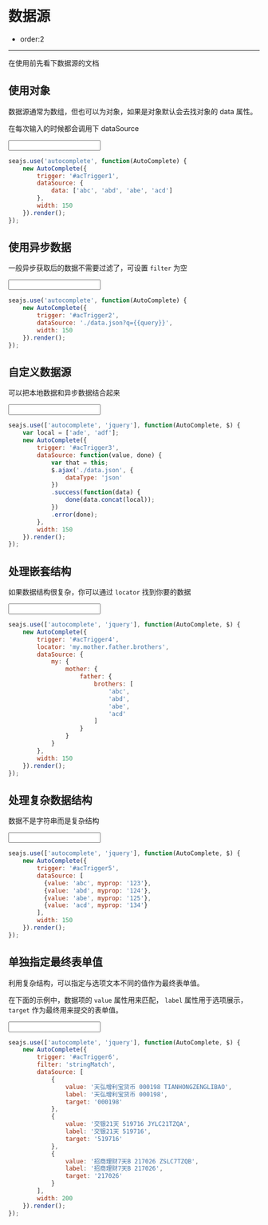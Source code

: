 # 数据源

- order:2

---

<script>
seajs.use('alice-select');
</script>

在使用前先看下数据源的文档

## 使用对象

数据源通常为数组，但也可以为对象，如果是对象默认会去找对象的 data 属性。

在每次输入的时候都会调用下 dataSource

<input id="acTrigger1" type="text" value="" />

````javascript
seajs.use('autocomplete', function(AutoComplete) {
    new AutoComplete({
        trigger: '#acTrigger1',
        dataSource: {
            data: ['abc', 'abd', 'abe', 'acd']
        },
        width: 150
    }).render();
});
````

## 使用异步数据

一般异步获取后的数据不需要过滤了，可设置 `filter` 为空

<input id="acTrigger2" type="text" value="" />

````javascript
seajs.use('autocomplete', function(AutoComplete) {
    new AutoComplete({
        trigger: '#acTrigger2',
        dataSource: './data.json?q={{query}}',
        width: 150
    }).render();
});
````

## 自定义数据源

可以把本地数据和异步数据结合起来

<input id="acTrigger3" type="text" value="" />

````javascript
seajs.use(['autocomplete', 'jquery'], function(AutoComplete, $) {
    var local = ['ade', 'adf'];
    new AutoComplete({
        trigger: '#acTrigger3',
        dataSource: function(value, done) {
            var that = this;
            $.ajax('./data.json', {
                dataType: 'json'
            })
            .success(function(data) {
                done(data.concat(local));
            })
            .error(done);
        },
        width: 150
    }).render();
});
````

## 处理嵌套结构

如果数据结构很复杂，你可以通过 `locator` 找到你要的数据

<input id="acTrigger4" type="text" value="" />

````javascript
seajs.use(['autocomplete', 'jquery'], function(AutoComplete, $) {
    new AutoComplete({
        trigger: '#acTrigger4',
        locator: 'my.mother.father.brothers',
        dataSource: {
            my: {
                mother: {
                    father: {
                        brothers: [
                            'abc',
                            'abd',
                            'abe',
                            'acd'
                        ]
                    }
                }
            }
        },
        width: 150
    }).render();
});
````

## 处理复杂数据结构

数据不是字符串而是复杂结构

<input id="acTrigger5" type="text" value="" />

````javascript
seajs.use(['autocomplete', 'jquery'], function(AutoComplete, $) {
    new AutoComplete({
        trigger: '#acTrigger5',
        dataSource: [
          {value: 'abc', myprop: '123'},
          {value: 'abd', myprop: '124'},
          {value: 'abe', myprop: '125'},
          {value: 'acd', myprop: '134'}
        ],
        width: 150
    }).render();
});
````

## 单独指定最终表单值

利用复杂结构，可以指定与选项文本不同的值作为最终表单值。

在下面的示例中，数据项的 `value` 属性用来匹配，
`label` 属性用于选项展示，`target` 作为最终用来提交的表单值。

<input id="acTrigger6" type="text" value="" />

````javascript
seajs.use(['autocomplete', 'jquery'], function(AutoComplete, $) {
    new AutoComplete({
        trigger: '#acTrigger6',
        filter: 'stringMatch',
        dataSource: [
            {
                value: '天弘增利宝货币 000198 TIANHONGZENGLIBAO',
                label: '天弘增利宝货币 000198',
                target: '000198'
            },
            {
                value: '交银21天 519716 JYLC21TZQA',
                label: '交银21天 519716',
                target: '519716'
            },
            {
                value: '招商理财7天B 217026 ZSLC7TZQB',
                label: '招商理财7天B 217026',
                target: '217026'
            }
        ],
        width: 200
    }).render();
});
````
